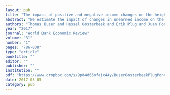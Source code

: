 ```yaml
---
layout: pub
title: "The impact of positive and negative income changes on the height and weight of young children"
abstract: "We estimate the impact of changes in unearned income on the height and weight of young children in a developing country. As source of variation we use changes in the eligibility criteria for receipt of an unconditional cash transfer in Ecuador. Two years after families lost the transfer, which they had received for seven years, their young children weigh less, and are shorter and more likely to be stunted than young children in families that kept the cash transfer. We find no effect on the height and weight of young children two years after gaining the cash transfer. Information on household expenditures suggests that a reduction of food expenditures by households that lost the transfer is the main mechanism behind this finding"
authors: "Thomas Buser and Hessel Oosterbeek and Erik Plug and Juan Ponce and Jose Rosero"
year: "2017"
journal: "World Bank Economic Review"
volume: "31"
number: "1"
pages: "786-808"
type: "article"
booktitle: ""
editor: ""
publisher: ""
institution: ""
pdf: "https://www.dropbox.com/s/9pd4d65ofajx44y/BuserOosterbeekPlugPonceRosero2016WBR.pdf?dl=0"
date: 2017-03-05
category: pub
---
```

